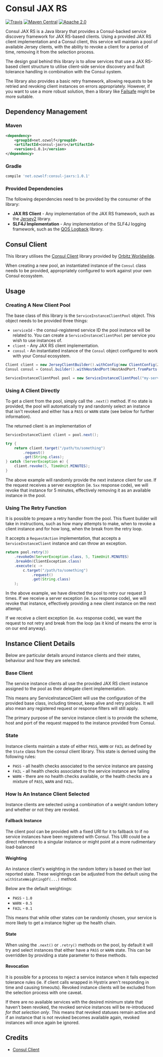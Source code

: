 # Consul JAX RS

[![Travis](https://img.shields.io/travis/ozwolf-software/consul-jaxrs.svg?style=flat-square)](https://travis-ci.org/ozwolf-software/consul-jaxrs)
[![Maven Central](https://img.shields.io/maven-central/v/net.ozwolf/consul-jaxrs.svg?style=flat-square)](http://search.maven.org/#search%7Cgav%7C1%7Cg%3A%22net.ozwolf%22%20AND%20a%3A%22consul-jaxrs%22)
[![Apache 2.0](https://img.shields.io/badge/License-Apache%202.0-blue.svg?style=flat-square)](LICENSE)

Consul JAX RS is a Java library that provides a Consul-backed service discovery framework for JAX RS-based clients.  Using a provided JAX RS client implementation and a Consul client, this service will maintain a pool of available Jersey clients, with the ability to revoke a client for a period of time, removing it from the selection process.
  
The design goal behind this library is to allow services that use a JAX RS-based client structure to utilise client-side service discovery and fault tolerance handling in combination with the Consul system.

The library also provides a basic retry framework, allowing requests to be retried and revoking client instances on errors appropriately.  However, if you want to use a more robust solution, then a library like [Failsafe](https://github.com/jhalterman/failsafe) might be more suitable.

## Dependency Management

### Maven

```xml
<dependency>
    <groupId>net.ozwolf</groupId>
    <artifactId>consul-jaxrs</artifactId>
    <version>1.0.1</version>
</dependency>
```

### Gradle

```gradle
compile 'net.ozwolf:consul-jaxrs:1.0.1'
```

### Provided Dependencies

The following dependencies need to be provided by the consumer of the library:

+ **JAX RS Client** - Any implementation of the JAX RS framework, such as the [Jersey2](https://jersey.java.net/) library.
+ **SLF4J Implementation** - Any implementation of the SLF4J logging framework, such as the [QOS Logback](https://logback.qos.ch/) library.

## Consul Client

This library utilises the [Consul Client](https://github.com/OrbitzWorldwide/consul-client) library provided by [Orbitz Worldwilde](https://github.com/OrbitzWorldwide).

When creating a new pool, an instantiated instance of the `Consul` class needs to be provided, appropriately configured to work against your own Consul ecosystem.

## Usage

### Creating A New Client Pool

The base class of this library is the `ServiceInstanceClientPool` object.  This object needs to be provided three things:

+ `serviceId` - the consul-registered service ID the pool instance will be related to.  You can create a `ServiceInstanceClientPool` per service you wish to use instances of.
+ `client` - Any JAX RS client implementation.
+ `consul` - An instantiated instance of the `Consul` object configured to work with your Consul ecosystem.

```java
Client client = new JerseyClientBuilder().withConfig(new ClientConfig(JacksonJaxbJsonProvider.class)).build();
Consul consul = Consul.builder().withHostAndPort(HostAndPort.fromParts("consul.local", 8500)).build();

ServiceInstanceClientPool pool = new ServiceInstanceClientPool("my-service", client, consul);
```

### Using A Client Directly

To get a client from the pool, simply call the `.next()` method.  If no state is provided, the pool will automatically try and randomly select an instance that isn't revoked and either has a `PASS` or `WARN` state (see below for further information).

The returned client is an implementation of 

```java
ServiceInstanceClient client = pool.next();

try {
    return client.target("/path/to/something")
        .request()
        .get(String.class);
} catch (ServerException e) {
    client.revoke(5, TimeUnit.MINUTES);
}
```

The above example will randomly provide the next instance client for use.  If the request receives a server exception (ie. `5xx` response code), we will revoke that instance for 5 minutes, effectively removing it as an available instance in the pool.

### Using The Retry Function

It is possible to prepare a retry handler from the pool.  This fluent builder will take in instructions, such as how many attempts to make, when to revoke a client instance and for how long, when the break from the retry loop.

It accepts a `RequestAction` implementation, that accepts a `ServiceInstanceClient` instance and can throw an exception.

```java
return pool.retry(3)
    .revokeOn(ServerException.class, 5, TimeUnit.MINUTES)
    .breakOn(ClientException.class)
    .execute(c -> 
        c.target("/path/to/something")
            .request()
            .get(String.class)
    );
```

In the above example, we have directed the pool to retry our request 3 times.  If we receive a server exception (ie. `5xx` response code), we will revoke that instance, effectively providing a new client instance on the next attempt.
 
If we receive a client exception (ie. `4xx` response code), we want the request to not retry and break from the loop (as it kind of means the error is on our end anyway).

## Instance Client Details

Below are particular details around instance clients and their states, behaviour and how they are selected.

### Base Client

The service instance clients all use the provided JAX RS client instance assigned to the pool as their delegate client implementation.  

This means any ServiceInstanceClient will use the configuration of the provided base class, including timeout, keep alive and retry policies.  It will also mean any registered request or response filters will still apply.
 
The primary purpose of the service instance client is to provide the scheme, host and port of the request mapped to the instance provided from Consul.

### State

Instance clients maintain a state of either `PASS`, `WARN` or `FAIL` as defined by the `State` class from the consul client library.  This state is derived using the following rules:

+ `PASS` - all health checks associated to the service instance are passing
+ `FAIL` - all health checks associated to the service instance are failing
+ `WARN` - there are no health checks available, or the health checks are a mixture of `PASS`, `WARN` and `FAIL`.

### How Is An Instance Client Selected

Instance clients are selected using a combination of a weight random lottery and whether or not they are revoked.

#### Fallback Instance

The client pool can be provided with a fixed URI for it to fallback to if no service instances have been registered with Consul.  This URI could be a direct reference to a singular instance or might point at a more rudimentary load-balanced 

#### Weighting

An instance client's weighting in the random lottery is based on their last reported state.  These weightings can be adjusted from the default using the `withStateWeightingOf(...)` method.  

Below are the default weightings:

+ `PASS` - `1.0`
+ `WARN` - `0.5`
+ `FAIL` - `0.1`

This means that while other states _can_ be randomly chosen, your service is more likely to get a instance higher up the health chain.

#### State

When using the `.next()` or `.retry()` methods on the pool, by default it will try and select instances that either have a `PASS` or `WARN` state.  This can be overridden by providing a state parameter to these methods.

#### Revocation

It is possible for a process to reject a service instance when it fails expected tolerance rules (ie. if client calls wrapped in Hystrix aren't responding in time and causing timeouts).  Revoked instance clients will be excluded from the selection process with one caveat.

If there are no available services with the desired minimum state that haven't been revoked, the revoked service instances will be re-introduced _for that selection only_.  This means that revoked statuses remain active and if an instance that is not revoked becomes available again, revoked instances will once again be ignored.

## Credits

+ [Consul Client](https://github.com/OrbitzWorldwide/consul-client)